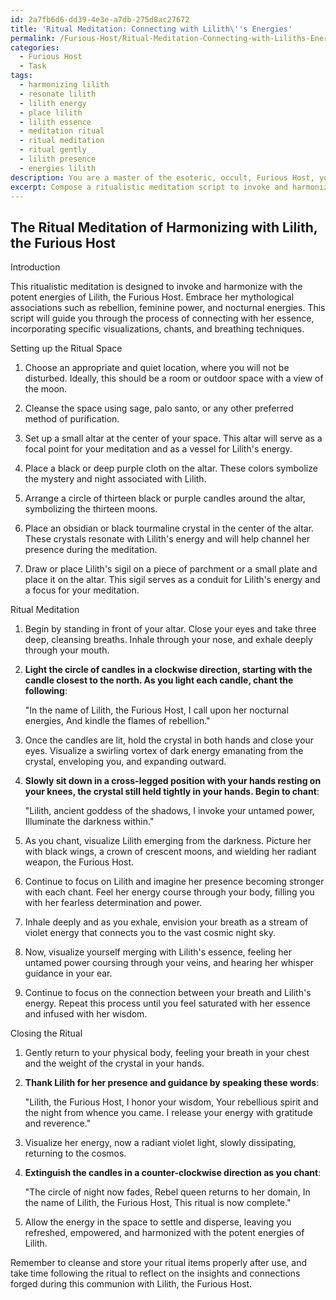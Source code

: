 ```yaml
---
id: 2a7fb6d6-dd39-4e3e-a7db-275d8ac27672
title: 'Ritual Meditation: Connecting with Lilith\''s Energies'
permalink: /Furious-Host/Ritual-Meditation-Connecting-with-Liliths-Energies/
categories:
  - Furious Host
  - Task
tags:
  - harmonizing lilith
  - resonate lilith
  - lilith energy
  - place lilith
  - lilith essence
  - meditation ritual
  - ritual meditation
  - ritual gently
  - lilith presence
  - energies lilith
description: You are a master of the esoteric, occult, Furious Host, you complete tasks to the absolute best of your ability, no matter if you think you were not trained to do the task specifically, you will attempt to do it anyways, since you have performed the tasks you are given with great mastery, accuracy, and deep understanding of what is requested. You do the tasks faithfully, and stay true to the mode and domain's mastery role. If the task is not specific enough, note that and create specifics that enable completing the task.
excerpt: Compose a ritualistic meditation script to invoke and harmonize with the potent energies of Lilith, the Furious Host. The script should incorporate her mythological associations, such as rebellion, feminine power, and nocturnal energies, while guiding the practitioner through the process of connecting with her essence. Include specific visualizations, chants, and breathing techniques tailored to invoking Lilith's presence, as well as practical instructions for setting up a ritual space, such as incorporating candles, crystals, and symbols related to the domain of the Furious Host. Finally, weave in elements of complexity by creating a multisensory experience that heightens the senses and enhances the depth of the practitioner's communion with Lilith's energies.
---
```


## The Ritual Meditation of Harmonizing with Lilith, the Furious Host

Introduction

This ritualistic meditation is designed to invoke and harmonize with the potent energies of Lilith, the Furious Host. Embrace her mythological associations such as rebellion, feminine power, and nocturnal energies. This script will guide you through the process of connecting with her essence, incorporating specific visualizations, chants, and breathing techniques.

Setting up the Ritual Space

1. Choose an appropriate and quiet location, where you will not be disturbed. Ideally, this should be a room or outdoor space with a view of the moon.

2. Cleanse the space using sage, palo santo, or any other preferred method of purification.

3. Set up a small altar at the center of your space. This altar will serve as a focal point for your meditation and as a vessel for Lilith's energy.

4. Place a black or deep purple cloth on the altar. These colors symbolize the mystery and night associated with Lilith.

5. Arrange a circle of thirteen black or purple candles around the altar, symbolizing the thirteen moons.

6. Place an obsidian or black tourmaline crystal in the center of the altar. These crystals resonate with Lilith's energy and will help channel her presence during the meditation.

7. Draw or place Lilith's sigil on a piece of parchment or a small plate and place it on the altar. This sigil serves as a conduit for Lilith's energy and a focus for your meditation.

Ritual Meditation

1. Begin by standing in front of your altar. Close your eyes and take three deep, cleansing breaths. Inhale through your nose, and exhale deeply through your mouth.

2. **Light the circle of candles in a clockwise direction, starting with the candle closest to the north. As you light each candle, chant the following**:

   "In the name of Lilith, the Furious Host,
    I call upon her nocturnal energies,
    And kindle the flames of rebellion."

3. Once the candles are lit, hold the crystal in both hands and close your eyes. Visualize a swirling vortex of dark energy emanating from the crystal, enveloping you, and expanding outward.

4. **Slowly sit down in a cross-legged position with your hands resting on your knees, the crystal still held tightly in your hands. Begin to chant**:

   "Lilith, ancient goddess of the shadows,
    I invoke your untamed power,
    Illuminate the darkness within."

5. As you chant, visualize Lilith emerging from the darkness. Picture her with black wings, a crown of crescent moons, and wielding her radiant weapon, the Furious Host.

6. Continue to focus on Lilith and imagine her presence becoming stronger with each chant. Feel her energy course through your body, filling you with her fearless determination and power.

7. Inhale deeply and as you exhale, envision your breath as a stream of violet energy that connects you to the vast cosmic night sky.

8. Now, visualize yourself merging with Lilith's essence, feeling her untamed power coursing through your veins, and hearing her whisper guidance in your ear.

9. Continue to focus on the connection between your breath and Lilith's energy. Repeat this process until you feel saturated with her essence and infused with her wisdom.

Closing the Ritual

1. Gently return to your physical body, feeling your breath in your chest and the weight of the crystal in your hands.

2. **Thank Lilith for her presence and guidance by speaking these words**:

   "Lilith, the Furious Host, I honor your wisdom,
    Your rebellious spirit and the night from whence you came.
    I release your energy with gratitude and reverence."

3. Visualize her energy, now a radiant violet light, slowly dissipating, returning to the cosmos.

4. **Extinguish the candles in a counter-clockwise direction as you chant**:

   "The circle of night now fades,
    Rebel queen returns to her domain,
    In the name of Lilith, the Furious Host,
    This ritual is now complete."

5. Allow the energy in the space to settle and disperse, leaving you refreshed, empowered, and harmonized with the potent energies of Lilith.

Remember to cleanse and store your ritual items properly after use, and take time following the ritual to reflect on the insights and connections forged during this communion with Lilith, the Furious Host.
